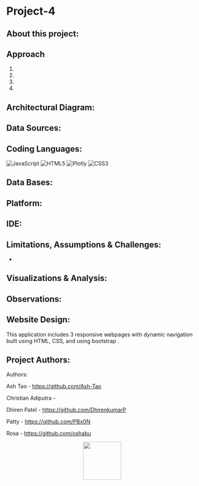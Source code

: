 # Project-4

## About this project:



## Approach
1. 
2.
3.
4.

## **Architectural Diagram:**

## **Data Sources:**

## **Coding Languages:**
![JavaScript](https://img.shields.io/badge/javascript-%23323330.svg?style=for-the-badge&logo=javascript&logoColor=%23F7DF1E)
![HTML5](https://img.shields.io/badge/html5-%23E34F26.svg?style=for-the-badge&logo=html5&logoColor=white)
![Plotly](https://img.shields.io/badge/Plotly-%233F4F75.svg?style=for-the-badge&logo=plotly&logoColor=white)
![CSS3](https://img.shields.io/badge/css3-%231572B6.svg?style=for-the-badge&logo=css3&logoColor=white)

## **Data Bases:**


## **Platform:**


## **IDE:**


## **Limitations, Assumptions & Challenges:**
- 

## **Visualizations & Analysis:**

## **Observations:**


## **Website Design:**
This application includes 3 responsive webpages with dynamic navigation built using HTML, CSS, and using bootstrap .

## **Project Authors:**
Authors:

Ash Tao - https://github.com/Ash-Tao

Christian Adiputra - 

Dhiren Patel - https://github.com/DhirenkumarP

Patty - https://github.com/PBx0N

Rosa - https://github.com/oshabu

<div id="header" align="center">
  <img src="https://media.giphy.com/media/M9gbBd9nbDrOTu1Mqx/giphy.gif" width="100"/>
</div>
